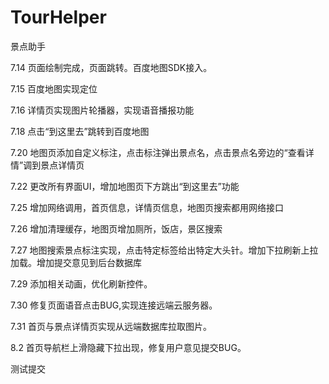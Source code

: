 # TourHelper
景点助手

7.14 页面绘制完成，页面跳转。百度地图SDK接入。

7.15 百度地图实现定位

7.16 详情页实现图片轮播器，实现语音播报功能

7.18 点击“到这里去”跳转到百度地图

7.20 地图页添加自定义标注，点击标注弹出景点名，点击景点名旁边的“查看详情”调到景点详情页

7.22 更改所有界面UI，增加地图页下方跳出“到这里去”功能

7.25 增加网络调用，首页信息，详情页信息，地图页搜索都用网络接口

7.26 增加清理缓存，地图页增加厕所，饭店，景区搜索

7.27 地图搜索景点标注实现，点击特定标签给出特定大头针。增加下拉刷新上拉加载。增加提交意见到后台数据库

7.29 添加相关动画，优化刷新控件。

7.30 修复页面语音点击BUG,实现连接远端云服务器。

7.31 首页与景点详情页实现从远端数据库拉取图片。

8.2 首页导航栏上滑隐藏下拉出现，修复用户意见提交BUG。


测试提交